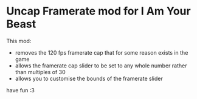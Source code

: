 # Uncap Framerate mod for I Am Your Beast

This mod:

- removes the 120 fps framerate cap that for some reason exists in the game
- allows the framerate cap slider to be set to any whole number rather than multiples of 30
- allows you to customise the bounds of the framerate slider

have fun :3
